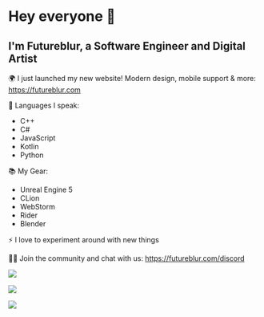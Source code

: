 # Hey everyone 👋
## I'm Futureblur, a Software Engineer and Digital Artist

🌍 I just launched my new website! Modern design, mobile support & more: https://futureblur.com 

🎺 Languages I speak:
* C++
* C#
* JavaScript
* Kotlin
* Python

📚 My Gear:
* Unreal Engine 5
* CLion
* WebStorm
* Rider
* Blender

⚡ I love to experiment around with new things

🕵️‍♂️ Join the community and chat with us: https://futureblur.com/discord

<img align="left" src="https://komarev.com/ghpvc/?username=Futureblur&color=yellow&style=flat">

<br/>

<img align="left" src="https://github-readme-stats.vercel.app/api?username=Futureblur&show_icons=true&hide_border=true&title_color=ecb647&bg_color=0d1117&text_color=6C6C6C&icon_color=ecb647"><br/>

<img align="left" src="https://github-readme-stats.vercel.app/api/top-langs/?username=Futureblur&show_icons=true&hide_border=true&title_color=6C6C6C&bg_color=0d1117&text_color=6C6C6C&icon_color=ecb647&layout=compact"><br/>

